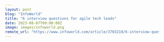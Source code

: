 ```yaml
---
layout: post
blog: "InfoWorld"
title: "6 interview questions for agile tech leads"
date: 2023-08-07T09:00:00Z
image: images/infoworld.png
remote_url: "https://www.infoworld.com/article/3703210/6-interview-questions-for-agile-tech-leads.html#tk.rss_applicationdevelopment"
---
```

